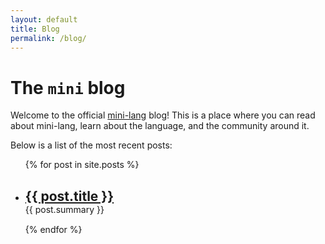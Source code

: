 ```yaml
---
layout: default
title: Blog
permalink: /blog/
---
```


# The `mini` blog

Welcome to the official [mini-lang](https://www.mini-lang.org) blog!
This is a place where you can read about mini-lang, learn about the language, and the community around it.

Below is a list of the most recent posts:

<ul>
  {% for post in site.posts %}
    <li style="margin-bottom: 15px;">
      <h2 style="margin-bottom: 0px;"><a href="{{ post.url }}">{{ post.title }}</a></h2>
      {{ post.summary }}
    </li>
  {% endfor %}
</ul>